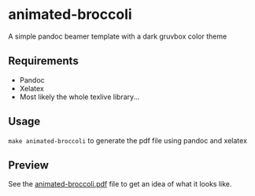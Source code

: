 # animated-broccoli

A simple pandoc beamer template with a dark gruvbox color theme

## Requirements

- Pandoc
- Xelatex
- Most likely the whole texlive library...

## Usage

`make animated-broccoli` to generate the pdf file using pandoc and xelatex

## Preview

See the [animated-broccoli.pdf](animated-broccoli.pdf) file to get an idea of what it looks like.

